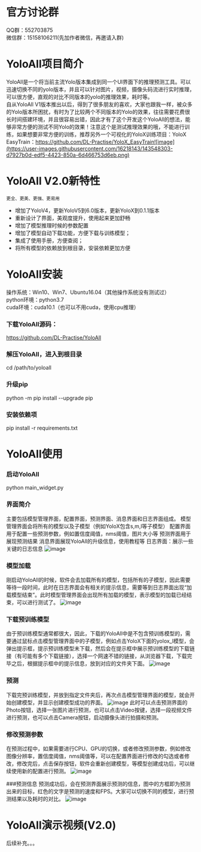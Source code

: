 # 官方讨论群
QQ群：552703875  
微信群：15158106211(先加作者微信，再邀请入群)

# YoloAll项目简介
YoloAll是一个将当前主流Yolo版本集成到同一个UI界面下的推理预测工具。可以迅速切换不同的yolo版本，并且可以针对图片，视频，摄像头码流进行实时推理，可以很方便，直观的对比不同版本的yolo的推理效果，耗时等。  
自从YoloAll V1版本推出以后，得到了很多朋友的喜欢，大家也跟我一样，被众多的Yolo版本所困扰，有时为了比较两个不同版本的Yolo的效果，往往需要花费很长时间搭建环境，并且很容易出错，因此才有了这个开发这个YoloAll的想法，能够非常方便的测试不同Yolo的效果！注意这个是测试推理效果的哦，不能进行训练，如果想要非常方便的训练，推荐另外一个可视化的YoloX训练项目：YoloX EasyTrain：https://github.com/DL-Practise/YoloX_EasyTrain![image](https://user-images.githubusercontent.com/16218143/143548303-d7927b0d-edf5-4423-850a-6d466753d6eb.png)


# YoloAll V2.0新特性
	更全、更美、更强、更易用
* 增加了YoloV4，更新YoloV5到6.0版本，更新YoloX到0.1.1版本  
* 重新设计了界面，美观度提升，使用起来更加舒畅  
* 增加了模型推理时候的参数配置  
* 增加了模型自动下载功能，方便下载与训练模型；
* 集成了使用手册，方便查阅；
* 将所有模型的依赖放到根目录，安装依赖更加方便


# YoloAll安装
操作系统：Win10、Win7、Ubuntu16.04（其他操作系统没有测试过）  
python环境：python3.7  
cuda环境：cuda10.1（也可以不用cuda，使用cpu推理）  

### 下载YoloAll源码：
https://github.com/DL-Practise/YoloAll

### 解压YoloAll，进入到根目录
cd /path/to/yoloall
### 升级pip
python -m pip install --upgrade pip
### 安装依赖项
pip install -r requirements.txt


# YoloAll使用
### 启动YoloAll
python main_widget.py
		
### 界面简介
主要包括模型管理界面，配置界面，预测界面、消息界面和日志界面组成。
模型管理界面会将所有的模型以及子模型（例如YoloX包含s,m,l等子模型）
配置界面用于配置一些预测参数，例如置信度阈值，nms阈值，图片大小等
预测界面用于展现预测结果
消息界面展现YoloAll的升级信息，使用教程等
日志界面：展示一些关键的日志信息
![image](https://user-images.githubusercontent.com/16218143/143548998-e701af6b-af56-46ca-8712-26ed5965fdb7.png)

### 模型加载
刚启动YoloAll的时候，软件会去加载所有的模型，包括所有的子模型，因此需要等待一段时间，此时在日志界面会有相关的提示信息，需要等到日志界面出现“加载模型结束”。此时模型管理界面会出现所有加载的模型，表示模型的加载已经结束，可以进行测试了。
![image](https://user-images.githubusercontent.com/16218143/143549070-d420f63e-40d9-48a8-b855-53b394bda835.png)

### 下载预训练模型
由于预训练模型通常都很大，因此，下载的YoloAll中是不包含预训练模型的，需要通过鼠标点击模型管理界面中的子模型，例如点击YoloX下面的yolox_l模型，会弹出提示框，提示预训练模型未下载，然后会在提示框中展示预训练模型的下载链接（有可能有多个下载链接），选择一个网速不错的链接，从浏览器下载，下载完毕之后，根据提示框中的提示信息，放到对应的文件夹下面。
![image](https://user-images.githubusercontent.com/16218143/143549133-c6de1bb6-9ba3-4530-88b8-32981ecf8958.png)

### 预测
下载完预训练模型，并放到指定文件夹后，再次点击模型管理界面的模型，就会开始创建模型，并显示创建模型成功的界面。
![image](https://user-images.githubusercontent.com/16218143/143549185-4716bc4a-0d40-436c-b2b3-b97cc964f0f3.png)
此时可以点击预测界面的Photo按钮，选择一张图片进行预测，也可以点击Video按键，选择一段视频文件进行预测，也可以点击Camera按钮，启动摄像头进行拍摄和预测。

### 修改预测参数
在预测过程中，如果需要进行CPU、GPU的切换，或者修改预测参数，例如修改图像分辨率，置信度阈值，nms阈值等，可以在配置界面进行修改的勾选或者修改，修改完后，点击保存按钮，软件会重新创建模型，等模型创建成功后，可以继续使用新的配置进行预测。
![image](https://user-images.githubusercontent.com/16218143/143549367-2fc14ca1-3427-4dda-988d-d73abe40750d.png)


###预测信息
预测成功后，会在预测界面展示预测的信息，图中的方框即为预测出来的目标，红色的文字是预测的速度和FPS。大家可以切换不同的模型，进行预测结果以及耗时的对比。
![image](https://user-images.githubusercontent.com/16218143/143549379-4f4281ef-b6e0-4953-b2b9-8118b1853751.png)

		
# YoloAll演示视频(V2.0)
后续补充。。。

